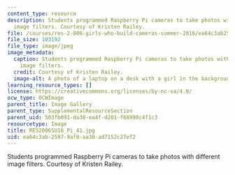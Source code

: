 ```yaml
---
content_type: resource
description: Students programmed Raspberry Pi cameras to take photos with different
  image filters. Courtesy of Kristen Railey.
file: /courses/res-2-006-girls-who-build-cameras-summer-2016/ea64c3ab25979af8aa30ad7152c27ef2_RES2006SU16_Pi_41.jpg
file_size: 103192
file_type: image/jpeg
image_metadata:
  caption: Students programmed Raspberry Pi cameras to take photos with different
    image filters.
  credit: Courtesy of Kristen Railey.
  image-alt: A photo of a laptop on a desk with a girl in the background.
learning_resource_types: []
license: https://creativecommons.org/licenses/by-nc-sa/4.0/
ocw_type: OCWImage
parent_title: Image Gallery
parent_type: SupplementalResourceSection
parent_uid: 503fb091-da38-ea4f-d201-f68990c4f1c3
resourcetype: Image
title: RES2006SU16_Pi_41.jpg
uid: ea64c3ab-2597-9af8-aa30-ad7152c27ef2
---
```

Students programmed Raspberry Pi cameras to take photos with different image filters. Courtesy of Kristen Railey.